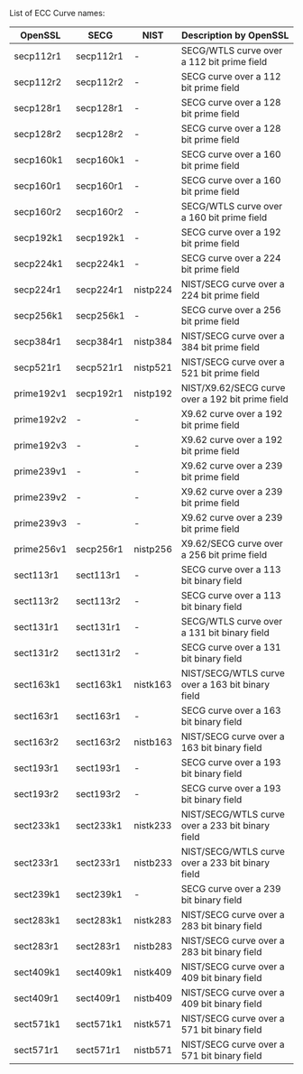 List of ECC Curve names:

OpenSSL   | SECG      | NIST     | Description by OpenSSL
----------|-----------|----------|------------------------------------------------------
secp112r1 | secp112r1 | -        | SECG/WTLS curve over a 112 bit prime field
secp112r2 | secp112r2 | -        | SECG curve over a 112 bit prime field
secp128r1 | secp128r1 | -        | SECG curve over a 128 bit prime field
secp128r2 | secp128r2 | -        | SECG curve over a 128 bit prime field
secp160k1 | secp160k1 | -        | SECG curve over a 160 bit prime field
secp160r1 | secp160r1 | -        | SECG curve over a 160 bit prime field
secp160r2 | secp160r2 | -        | SECG/WTLS curve over a 160 bit prime field
secp192k1 | secp192k1 | -        | SECG curve over a 192 bit prime field
secp224k1 | secp224k1 | -        | SECG curve over a 224 bit prime field
secp224r1 | secp224r1 | nistp224 | NIST/SECG curve over a 224 bit prime field
secp256k1 | secp256k1 | -        | SECG curve over a 256 bit prime field
secp384r1 | secp384r1 | nistp384 | NIST/SECG curve over a 384 bit prime field
secp521r1 | secp521r1 | nistp521 | NIST/SECG curve over a 521 bit prime field
prime192v1| secp192r1 | nistp192 | NIST/X9.62/SECG curve over a 192 bit prime field
prime192v2| -         | -        | X9.62 curve over a 192 bit prime field
prime192v3| -         | -        | X9.62 curve over a 192 bit prime field
prime239v1| -         | -        | X9.62 curve over a 239 bit prime field
prime239v2| -         | -        | X9.62 curve over a 239 bit prime field
prime239v3| -         | -        | X9.62 curve over a 239 bit prime field
prime256v1| secp256r1 | nistp256 | X9.62/SECG curve over a 256 bit prime field
sect113r1 | sect113r1 | -        | SECG curve over a 113 bit binary field
sect113r2 | sect113r2 | -        | SECG curve over a 113 bit binary field
sect131r1 | sect131r1 | -        | SECG/WTLS curve over a 131 bit binary field
sect131r2 | sect131r2 | -        | SECG curve over a 131 bit binary field
sect163k1 | sect163k1 | nistk163 | NIST/SECG/WTLS curve over a 163 bit binary field
sect163r1 | sect163r1 | -        | SECG curve over a 163 bit binary field
sect163r2 | sect163r2 | nistb163 | NIST/SECG curve over a 163 bit binary field
sect193r1 | sect193r1 | -        | SECG curve over a 193 bit binary field
sect193r2 | sect193r2 | -        | SECG curve over a 193 bit binary field
sect233k1 | sect233k1 | nistk233 | NIST/SECG/WTLS curve over a 233 bit binary field
sect233r1 | sect233r1 | nistb233 | NIST/SECG/WTLS curve over a 233 bit binary field
sect239k1 | sect239k1 | -        | SECG curve over a 239 bit binary field
sect283k1 | sect283k1 | nistk283 | NIST/SECG curve over a 283 bit binary field
sect283r1 | sect283r1 | nistb283 | NIST/SECG curve over a 283 bit binary field
sect409k1 | sect409k1 | nistk409 | NIST/SECG curve over a 409 bit binary field
sect409r1 | sect409r1 | nistb409 | NIST/SECG curve over a 409 bit binary field
sect571k1 | sect571k1 | nistk571 | NIST/SECG curve over a 571 bit binary field
sect571r1 | sect571r1 | nistb571 | NIST/SECG curve over a 571 bit binary field
